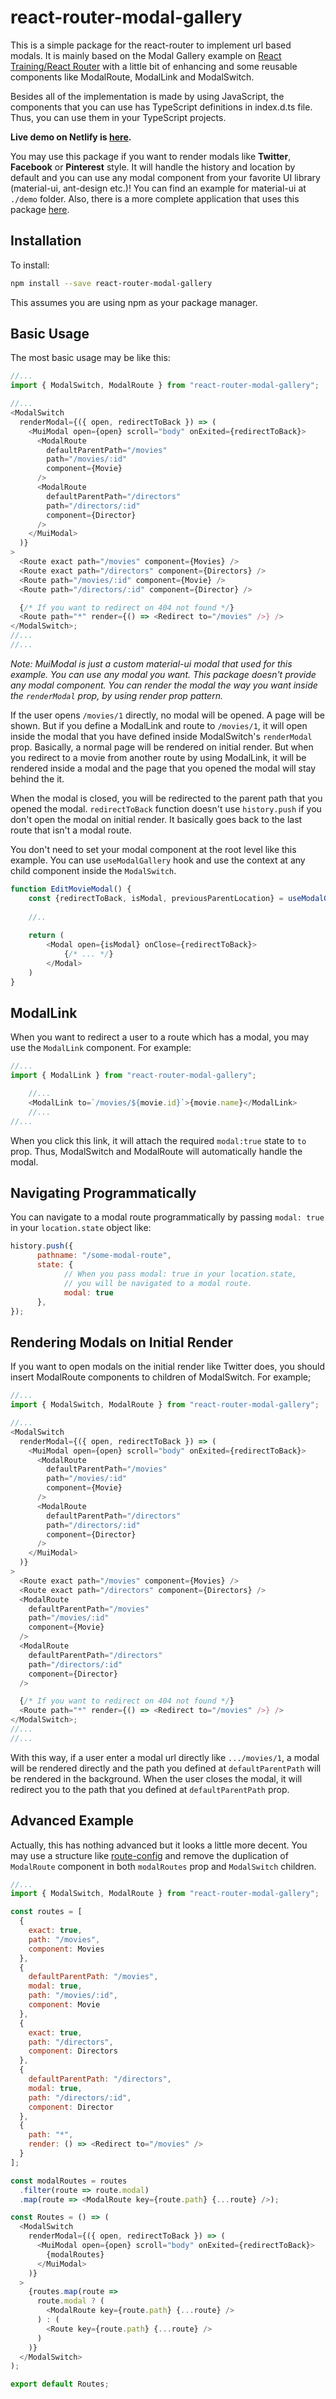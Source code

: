 # react-router-modal-gallery

This is a simple package for the react-router to implement url based modals. It is mainly based on the Modal Gallery example on [React Training/React Router](https://reacttraining.com/react-router/web/example/modal-gallery) with a little bit of enhancing and some reusable components like ModalRoute, ModalLink and ModalSwitch.

Besides all of the implementation is made by using JavaScript, the components that you can use has TypeScript definitions in index.d.ts file. Thus, you can use them in your TypeScript projects.

**Live demo on Netlify is [here](https://react-router-modal-gallery.netlify.app).**

You may use this package if you want to render modals like **Twitter**, **Facebook** or **Pinterest** style.
It will handle the history and location by default and you can use any modal component from your favorite UI library (material-ui, ant-design etc.)! You can find an example for material-ui at `./demo` folder. Also, there is a more complete application that uses this package [here](https://github.com/onderonur/movies-app-graphql).

## Installation

To install:

```sh
npm install --save react-router-modal-gallery
```

This assumes you are using npm as your package manager.

## Basic Usage

The most basic usage may be like this:

```javascript
//...
import { ModalSwitch, ModalRoute } from "react-router-modal-gallery";

//...
<ModalSwitch
  renderModal={({ open, redirectToBack }) => (
    <MuiModal open={open} scroll="body" onExited={redirectToBack}>
      <ModalRoute
        defaultParentPath="/movies"
        path="/movies/:id"
        component={Movie}
      />
      <ModalRoute
        defaultParentPath="/directors"
        path="/directors/:id"
        component={Director}
      />
    </MuiModal>
  )}
>
  <Route exact path="/movies" component={Movies} />
  <Route exact path="/directors" component={Directors} />
  <Route path="/movies/:id" component={Movie} />
  <Route path="/directors/:id" component={Director} />

  {/* If you want to redirect on 404 not found */}
  <Route path="*" render={() => <Redirect to="/movies" />} />
</ModalSwitch>;
//...
//...
```

_Note: MuiModal is just a custom material-ui modal that used for this example. You can use any modal you want. This package doesn't provide any modal component. You can render the modal the way you want inside the `renderModal` prop, by using render prop pattern._

If the user opens `/movies/1` directly, no modal will be opened. A page will be shown. But if you define a ModalLink and route to `/movies/1`, it will open inside the modal that you have defined inside ModalSwitch's `renderModal` prop.
Basically, a normal page will be rendered on initial render. But when you redirect to a movie from another route by using ModalLink, it will be rendered inside a modal and the page that you opened the modal will stay behind the it.

When the modal is closed, you will be redirected to the parent path that you opened the modal. `redirectToBack` function doesn't use `history.push` if you don't open the modal on initial render. It basically goes back to the last route that isn't a modal route.

You don't need to set your modal component at the root level like this example. You can use `useModalGallery` hook and use the context at any child component inside the `ModalSwitch`.

```javascript
function EditMovieModal() {
    const {redirectToBack, isModal, previousParentLocation} = useModalGallery();
    
    //..
    
    return (
        <Modal open={isModal} onClose={redirectToBack}>
            {/* ... */}
        </Modal>
    )
}
```

## ModalLink

When you want to redirect a user to a route which has a modal, you may use the `ModalLink` component.
For example:

```javascript
//...
import { ModalLink } from "react-router-modal-gallery";

    //...
    <ModalLink to=`/movies/${movie.id}`>{movie.name}</ModalLink>
    //...
//...
```

When you click this link, it will attach the required `modal:true` state to `to` prop. Thus, ModalSwitch and ModalRoute will automatically handle the modal.

## Navigating Programmatically

You can navigate to a modal route programmatically by passing `modal: true` in your `location.state` object like:
```js
history.push({
      pathname: "/some-modal-route",
      state: { 
            // When you pass modal: true in your location.state,
            // you will be navigated to a modal route.
            modal: true 
      },
});
```

## Rendering Modals on Initial Render

If you want to open modals on the initial render like Twitter does, you should insert ModalRoute components to children of ModalSwitch. For example;

```javascript
//...
import { ModalSwitch, ModalRoute } from "react-router-modal-gallery";

//...
<ModalSwitch
  renderModal={({ open, redirectToBack }) => (
    <MuiModal open={open} scroll="body" onExited={redirectToBack}>
      <ModalRoute
        defaultParentPath="/movies"
        path="/movies/:id"
        component={Movie}
      />
      <ModalRoute
        defaultParentPath="/directors"
        path="/directors/:id"
        component={Director}
      />
    </MuiModal>
  )}
>
  <Route exact path="/movies" component={Movies} />
  <Route exact path="/directors" component={Directors} />
  <ModalRoute
    defaultParentPath="/movies"
    path="/movies/:id"
    component={Movie}
  />
  <ModalRoute
    defaultParentPath="/directors"
    path="/directors/:id"
    component={Director}
  />

  {/* If you want to redirect on 404 not found */}
  <Route path="*" render={() => <Redirect to="/movies" />} />
</ModalSwitch>;
//...
//...
```

With this way, if a user enter a modal url directly like `.../movies/1`, a modal will be rendered directly and the path you defined at `defaultParentPath` will be rendered in the background.
When the user closes the modal, it will redirect you to the path that you defined at `defaultParentPath` prop.

## Advanced Example

Actually, this has nothing advanced but it looks a little more decent. You may use a structure like [route-config](https://reacttraining.com/react-router/web/example/route-config) and remove the duplication of `ModalRoute` component in both `modalRoutes` prop and `ModalSwitch` children.

```javascript
//...
import { ModalSwitch, ModalRoute } from "react-router-modal-gallery";

const routes = [
  {
    exact: true,
    path: "/movies",
    component: Movies
  },
  {
    defaultParentPath: "/movies",
    modal: true,
    path: "/movies/:id",
    component: Movie
  },
  {
    exact: true,
    path: "/directors",
    component: Directors
  },
  {
    defaultParentPath: "/directors",
    modal: true,
    path: "/directors/:id",
    component: Director
  },
  {
    path: "*",
    render: () => <Redirect to="/movies" />
  }
];

const modalRoutes = routes
  .filter(route => route.modal)
  .map(route => <ModalRoute key={route.path} {...route} />);

const Routes = () => (
  <ModalSwitch
    renderModal={({ open, redirectToBack }) => (
      <MuiModal open={open} scroll="body" onExited={redirectToBack}>
        {modalRoutes}
      </MuiModal>
    )}
  >
    {routes.map(route =>
      route.modal ? (
        <ModalRoute key={route.path} {...route} />
      ) : (
        <Route key={route.path} {...route} />
      )
    )}
  </ModalSwitch>
);

export default Routes;
```

[build-badge]: https://img.shields.io/travis/user/repo/master.png?style=flat-square
[build]: https://travis-ci.org/user/repo
[npm-badge]: https://img.shields.io/npm/v/npm-package.png?style=flat-square
[npm]: https://www.npmjs.org/package/npm-package
[coveralls-badge]: https://img.shields.io/coveralls/user/repo/master.png?style=flat-square
[coveralls]: https://coveralls.io/github/user/repo
